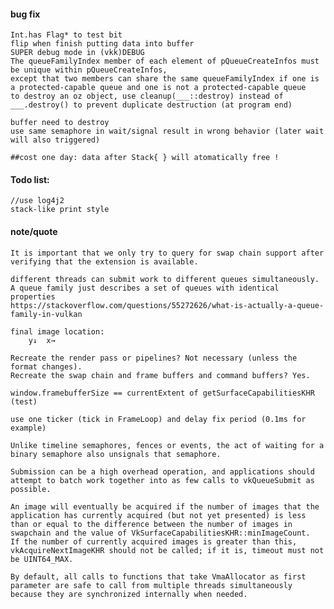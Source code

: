 #### bug fix
    Int.has Flag* to test bit
    flip when finish putting data into buffer
    SUPER debug mode in (vkk)DEBUG
    The queueFamilyIndex member of each element of pQueueCreateInfos must be unique within pQueueCreateInfos, 
    except that two members can share the same queueFamilyIndex if one is a protected-capable queue and one is not a protected-capable queue
    to destroy an oz object, use cleanup(___::destroy) instead of ___.destroy() to prevent duplicate destruction (at program end)
    
    buffer need to destroy
    use same semaphore in wait/signal result in wrong behavior (later wait will also triggered)
    
    ##cost one day: data after Stack{ } will atomatically free !
    
    
#### Todo list: 
    //use log4j2
    stack-like print style
    
#### note/quote
    It is important that we only try to query for swap chain support after verifying that the extension is available.
    
    different threads can submit work to different queues simultaneously.
    A queue family just describes a set of queues with identical properties
    https://stackoverflow.com/questions/55272626/what-is-actually-a-queue-family-in-vulkan
    
    final image location:
        y↓  x→
        
    Recreate the render pass or pipelines? Not necessary (unless the format changes).
    Recreate the swap chain and frame buffers and command buffers? Yes.
    
    window.framebufferSize == currentExtent of getSurfaceCapabilitiesKHR (test)
    
    use one ticker (tick in FrameLoop) and delay fix period (0.1ms for example)
    
    Unlike timeline semaphores, fences or events, the act of waiting for a binary semaphore also unsignals that semaphore.
    
    Submission can be a high overhead operation, and applications should attempt to batch work together into as few calls to vkQueueSubmit as possible.
    
    An image will eventually be acquired if the number of images that the application has currently acquired (but not yet presented) is less than or equal to the difference between the number of images in swapchain and the value of VkSurfaceCapabilitiesKHR::minImageCount. 
    If the number of currently acquired images is greater than this, vkAcquireNextImageKHR should not be called; if it is, timeout must not be UINT64_MAX.
    
    By default, all calls to functions that take VmaAllocator as first parameter are safe to call from multiple threads simultaneously because they are synchronized internally when needed.